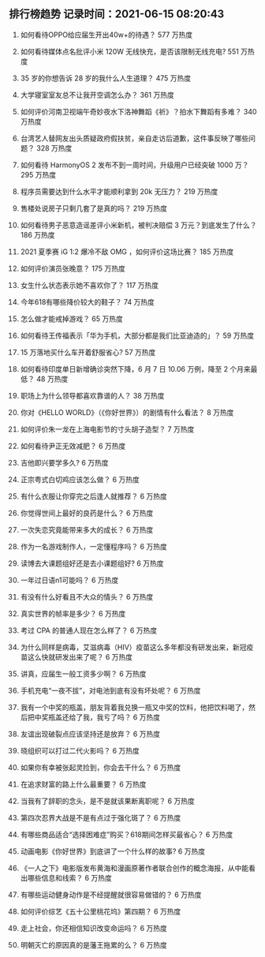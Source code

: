 
## 排行榜趋势 记录时间：2021-06-15 08:20:43
  
  1. 如何看待OPPO给应届生开出40w+的待遇？ 577 万热度
    
  2. 如何看待媒体点名批评小米 120W 无线快充，是否该限制无线充电? 551 万热度
    
  3. 35 岁的你想告诉 28 岁的我什么人生道理？ 475 万热度
    
  4. 大学寝室室友总不让我开空调怎么办？ 361 万热度
    
  5. 如何评价河南卫视端午奇妙夜水下洛神舞蹈《祈》？拍水下舞蹈有多难？ 340 万热度
    
  6. 台湾艺人替网友出头质疑政府假扶贫，亲自走访后道歉，这件事反映了哪些问题？ 328 万热度
    
  7. 如何看待 HarmonyOS 2 发布不到一周时间，升级用户已经突破 1000 万？ 295 万热度
    
  8. 程序员需要达到什么水平才能顺利拿到 20k 无压力？ 219 万热度
    
  9. 售楼处说房子只剩几套了是真的吗？ 219 万热度
    
  10. 如何看待男子恶意造谣差评小米新机，被判决赔偿 3 万元？到底发生了什么？ 186 万热度
    
  11. 2021 夏季赛 iG 1:2 爆冷不敌 OMG ，如何评价这场比赛？ 185 万热度
    
  12. 如何评价演员张晚意？ 175 万热度
    
  13. 女生什么状态表示她不喜欢你了？ 117 万热度
    
  14. 今年618有哪些降价较大的鞋子？ 74 万热度
    
  15. 怎么做才能戒掉游戏？ 65 万热度
    
  16. 如何看待王传福表示「华为手机，大部分都是我们比亚迪造的」？ 59 万热度
    
  17. 15 万落地买什么车开着舒服省心? 57 万热度
    
  18. 如何看待印度单日新增确诊突然下降，6 月 7 日 10.06 万例，降至 2 个月来最低？ 48 万热度
    
  19. 职场上为什么领导都喜欢靠谱的人？ 38 万热度
    
  20. 你对《HELLO WORLD》（《你好世界》）的剧情有什么看法？ 8 万热度
    
  21. 如何评价朱一龙在上海电影节的寸头胡子造型？ 7 万热度
    
  22. 如何看待尹正无效减肥？ 6 万热度
    
  23. 吉他即兴要学多久? 6 万热度
    
  24. 正宗粤式白切鸡应该怎么做？ 6 万热度
    
  25. 有什么衣服让你穿完之后逢人就推荐？ 6 万热度
    
  26. 你觉得世间上最好的良药是什么？ 6 万热度
    
  27. 一次失恋究竟能带来多大的成长？ 6 万热度
    
  28. 作为一名游戏制作人，一定懂程序吗？ 6 万热度
    
  29. 读博去大课题组好还是去小课题组好? 6 万热度
    
  30. 一年过日语n1可能吗？ 6 万热度
    
  31. 有没有什么好看且不大众的情头？ 6 万热度
    
  32. 真实世界的帧率是多少？ 6 万热度
    
  33. 考过 CPA 的普通人现在怎么样了？ 6 万热度
    
  34. 为什么同样是病毒，艾滋病毒（HIV）疫苗这么多年都没有研发出来，新冠疫苗这么快就研发出来了呢？ 6 万热度
    
  35. 讲真，应届生一般工资多少啊？ 6 万热度
    
  36. 手机充电“一夜不拔”，对电池到底有没有坏处呢？ 6 万热度
    
  37. 我有一个中奖的瓶盖，朋友背着我兑换一瓶又中奖的饮料，他把饮料喝了，然后把中奖瓶盖还给了我，我亏了吗？ 6 万热度
    
  38. 友谊出现破裂点应该坚持还是放弃？ 6 万热度
    
  39. 晓组织可以打过二代火影吗？ 6 万热度
    
  40. 如果你有幸被张起灵捡到，你会去干什么？ 6 万热度
    
  41. 在追求财富的路上什么最重要？ 6 万热度
    
  42. 当我有了辞职的念头，是不是就该果断离职呢？ 6 万热度
    
  43. 第四次忍界大战是不是有点过于强化斑了？ 6 万热度
    
  44. 有哪些商品适合“选择困难症”购买？618期间怎样买最省心？ 6 万热度
    
  45. 动画电影《你好世界》到底讲了一个什么样的故事? 6 万热度
    
  46. 《一人之下》电影版发布黄海和漫画原著作者联合创作的概念海报，从中能看出哪些信息和线索？ 6 万热度
    
  47. 有哪些运动健身动作是不经提醒就很容易做错的？ 6 万热度
    
  48. 如何评价综艺《五十公里桃花坞》第四期？ 6 万热度
    
  49. 走上社会，你还相信知识改变命运吗？ 6 万热度
    
  50. 明朝灭亡的原因真的是藩王拖累的么？ 6 万热度
    